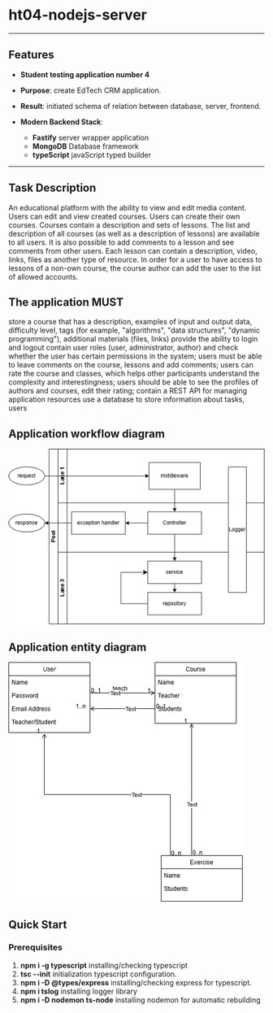 # ht04-nodejs-server

---

## Features

-   **Student testing application number 4**
-   **Purpose**: create EdTech CRM application.
-   **Result**: initiated schema of relation between database, server, frontend.

-   **Modern Backend Stack**:
    -   **Fastify** server wrapper application
    -   **MongoDB** Database framework
    -   **typeScript** javaScript typed builder

---

## Task Description

An educational platform with the ability to view and edit media content.
Users can edit and view created courses.
Users can create their own courses.
Courses contain a description and sets of lessons.
The list and description of all courses (as well as a description of lessons) are available to all users.
It is also possible to add comments to a lesson and see comments from other users.
Each lesson can contain a description, video, links, files as another type of resource.
In order for a user to have access to lessons of a non-own course, the course author can add the user to the list of allowed accounts.

## The application MUST

store a course that has a description, examples of input and output data, difficulty level, tags (for example, "algorithms", "data structures",
"dynamic programming"), additional materials (files, links)
provide the ability to login and logout
contain user roles (user, administrator, author) and check whether the user has certain permissions in the system; users must be able to
leave comments on the course, lessons and add comments; users can rate the course and classes, which helps other participants understand the complexity and interestingness; users should be able to see the profiles of authors and courses, edit their rating;
contain a REST API for managing application resources
use a database to store information about tasks, users

## Application workflow diagram
![draw.io](./images/diagram.png)

## Application entity diagram
![draw.io](./images/entity_relation.drawio.png)

## Quick Start

### Prerequisites

1. **npm i -g typescript** installing/checking typescript
2. **tsc --init** initialization typescript configuration.
3. **npm i -D @types/express** installing/checking express for typescript.
3. **npm i tslog** installing logger library
3. **npm i -D nodemon ts-node** installing nodemon for automatic rebuilding
